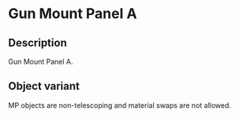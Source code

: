 # Gun Mount Panel A

## Description

Gun Mount Panel A.

## Object variant

MP objects are non-telescoping and material swaps are not allowed.
